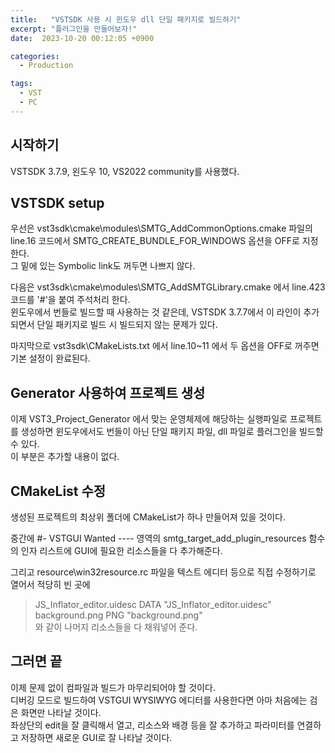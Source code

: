 ```yaml
---
title:   "VSTSDK 사용 시 윈도우 dll 단일 패키지로 빌드하기"
excerpt: "플러그인을 만들어보자!"
date:  2023-10-20 00:12:05 +0900

categories:
  - Production

tags:
  - VST
  - PC
---
```


## 시작하기  

VSTSDK 3.7.9, 왼도우 10, VS2022 community를 사용했다.  

## VSTSDK setup  
  
우선은 vst3sdk\cmake\modules\SMTG_AddCommonOptions.cmake 파일의 line.16 코드에서 SMTG_CREATE_BUNDLE_FOR_WINDOWS 옵션을 OFF로 지정한다.  
그 밑에 있는 Symbolic link도 꺼두면 나쁘지 않다.  

다음은 vst3sdk\cmake\modules\SMTG_AddSMTGLibrary.cmake 에서 line.423 코드를 '#'을 붙여 주석처리 한다.  
윈도우에서 번들로 빌드할 때 사용하는 것 같은데, VSTSDK 3.7.7에서 이 라인이 추가되면서 단일 패키지로 빌드 시 빌드되지 않는 문제가 있다.  

마지막으로 vst3sdk\CMakeLists.txt 에서 line.10~11 에서 두 옵션을 OFF로 꺼주면 기본 설정이 완료된다.  

## Generator 사용하여 프로젝트 생성  

이제 VST3_Project_Generator 에서 맞는 운영체제에 해당하는 실행파일로 프로젝트를 생성하면 윈도우에서도 번들이 아닌 단일 패키지 파일, dll 파일로 플러그인을 빌드할 수 있다.  
이 부분은 추가할 내용이 없다.  

## CMakeList 수정  

생성된 프로젝트의 최상위 폴더에 CMakeList가 하나 만들어져 있을 것이다.  

중간에 #- VSTGUI Wanted ---- 영역의 smtg_target_add_plugin_resources 함수의 인자 리스트에 GUI에 필요한 리소스들을 다 추가해준다.  

그리고 resource\win32resource.rc 파일을 텍스트 에디터 등으로 직접 수정하기로 열어서 적당히 빈 곳에  
> JS_Inflator_editor.uidesc DATA "JS_Inflator_editor.uidesc"  
> background.png PNG "background.png"  
와 같이 나머지 리소스들을 다 채워넣어 준다.  

## 그러면 끝  

이제 문제 없이 컴파일과 빌드가 마무리되어야 할 것이다.  
디버깅 모드로 빌드하여 VSTGUI WYSIWYG 에디터를 사용한다면 아마 처음에는 검은 화면만 나타날 것이다.  
좌상단의 edit을 잘 클릭해서 열고, 리소스와 배경 등을 잘 추가하고 파라미터를 연결하고 저장하면 새로운 GUI로 잘 나타날 것이다.  
